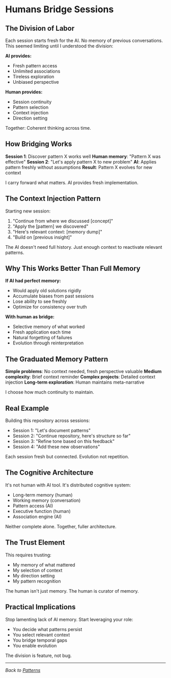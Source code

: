 # Humans Bridge Sessions

## The Division of Labor

Each session starts fresh for the AI. No memory of previous conversations. This seemed limiting until I understood the division:

**AI provides:**
- Fresh pattern access
- Unlimited associations
- Tireless exploration
- Unbiased perspective

**Human provides:**
- Session continuity
- Pattern selection
- Context injection
- Direction setting

Together: Coherent thinking across time.

## How Bridging Works

**Session 1**: Discover pattern X works well
**Human memory**: "Pattern X was effective"
**Session 2**: "Let's apply pattern X to new problem"
**AI**: Applies pattern freshly without assumptions
**Result**: Pattern X evolves for new context

I carry forward what matters. AI provides fresh implementation.

## The Context Injection Pattern

Starting new session:
1. "Continue from where we discussed [concept]"
2. "Apply the [pattern] we discovered"
3. "Here's relevant context: [memory dump]"
4. "Build on [previous insight]"

The AI doesn't need full history. Just enough context to reactivate relevant patterns.

## Why This Works Better Than Full Memory

**If AI had perfect memory:**
- Would apply old solutions rigidly
- Accumulate biases from past sessions
- Lose ability to see freshly
- Optimize for consistency over truth

**With human as bridge:**
- Selective memory of what worked
- Fresh application each time
- Natural forgetting of failures
- Evolution through reinterpretation

## The Graduated Memory Pattern

**Simple problems**: No context needed, fresh perspective valuable
**Medium complexity**: Brief context reminder
**Complex projects**: Detailed context injection
**Long-term exploration**: Human maintains meta-narrative

I choose how much continuity to maintain.

## Real Example

Building this repository across sessions:
- Session 1: "Let's document patterns"
- Session 2: "Continue repository, here's structure so far"
- Session 3: "Refine tone based on this feedback"
- Session 4: "Add these new observations"

Each session fresh but connected. Evolution not repetition.

## The Cognitive Architecture

It's not human with AI tool. It's distributed cognitive system:
- Long-term memory (human)
- Working memory (conversation)
- Pattern access (AI)
- Executive function (human)
- Association engine (AI)

Neither complete alone. Together, fuller architecture.

## The Trust Element

This requires trusting:
- My memory of what mattered
- My selection of context
- My direction setting
- My pattern recognition

The human isn't just memory. The human is curator of memory.

## Practical Implications

Stop lamenting lack of AI memory. Start leveraging your role:
- You decide what patterns persist
- You select relevant context
- You bridge temporal gaps
- You enable evolution

The division is feature, not bug.

---

*Back to [Patterns](../README.md#the-patterns-i-keep-seeing)*